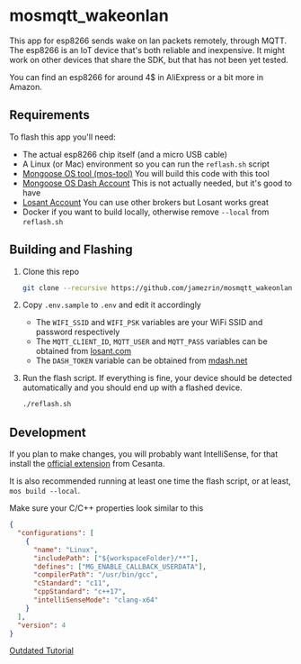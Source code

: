 # mosmqtt_wakeonlan

This app for esp8266 sends wake on lan packets remotely, through MQTT.
The esp8266 is an IoT device that's both reliable and inexpensive.
It might work on other devices that share the SDK, but that has
not been yet tested.

You can find an esp8266 for around 4\$ in AliExpress or a bit more in Amazon.

## Requirements

To flash this app you'll need:

- The actual esp8266 chip itself (and a micro USB cable)
- A Linux (or Mac) environment so you can run the `reflash.sh` script
- [Mongoose OS tool (mos-tool)](https://mongoose-os.com/docs/mongoose-os/quickstart/setup.md) You will build this code with this tool
- [Mongoose OS Dash Account](https://mdash.net/) This is not actually needed, but it's good to have
- [Losant Account](https://losant.com) You can use other brokers but Losant works great
- Docker if you want to build locally, otherwise remove `--local` from `reflash.sh`

## Building and Flashing

1. Clone this repo

   ```bash
   git clone --recursive https://github.com/jamezrin/mosmqtt_wakeonlan
   ```

2. Copy `.env.sample` to `.env` and edit it accordingly
    - The `WIFI_SSID` and `WIFI_PSK` variables are your WiFi SSID and password respectively
    - The `MQTT_CLIENT_ID`, `MQTT_USER` and `MQTT_PASS` variables can be obtained from [losant.com](https://losant.com/)
    - The `DASH_TOKEN` variable can be obtained from [mdash.net](https://mdash.net/)

3. Run the flash script. If everything is fine, your device should be detected automatically and you should end up with a flashed device.

   ```bash
   ./reflash.sh
   ```

## Development

If you plan to make changes, you will probably want IntelliSense, for that install the [official extension](https://marketplace.visualstudio.com/items?itemName=mongoose-os.mongoose-os-ide) from Cesanta.

It is also recommended running at least one time the flash script, or at least, `mos build --local`.

Make sure your C/C++ properties look similar to this

```json
{
  "configurations": [
    {
      "name": "Linux",
      "includePath": ["${workspaceFolder}/**"],
      "defines": ["MG_ENABLE_CALLBACK_USERDATA"],
      "compilerPath": "/usr/bin/gcc",
      "cStandard": "c11",
      "cppStandard": "c++17",
      "intelliSenseMode": "clang-x64"
    }
  ],
  "version": 4
}
```

[Outdated Tutorial](https://jamezrin.wordpress.com/2018/03/09/wake-on-lan-remotely-and-securely-with-esp8266)
